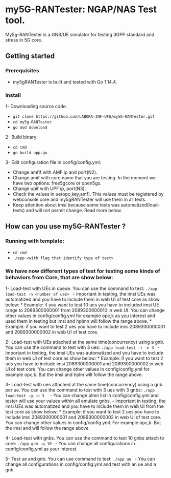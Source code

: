 # my5G-RANTester: NGAP/NAS Test tool.

My5g-RANTester is a GNB/UE simulator for testing 3GPP standard and stress in 5G core.

## Getting started

### Prerequisites

- my5gRANTester is built and tested with Go 1.14.4.

### Install

1- Downloading source code:
  - ```git clone https://github.com/LABORA-INF-UFG/my5G-RANTester.git ```
  - ```cd my5g-RANTester ```
  - ```go mod download ```
  
2- Build binary:
  - ```cd cmd ```
  - ```go build app.go```
  
3- Edit configuration file in config/config.yml:

  - Change amfif with AMF ip and port(N2).
  - Change amif with core name that you are testing. In the moment we have two options: free5gcore or open5gs.
  - Change upif with UPF ip, port(N3).
  - Check the values in ue(opc,key,amf). This values must be registered by webconsole core and my5gRANTester will use them in all tests.
  - Keep attention about imsi because some tests was automatized(load-tests) and will not permit change. Read more below.
  

## How can you use my5G-RANTester ?

### Running with template:
  - ```cd cmd ```
  - ```./app <with flag that identify type of test>```

### We have now different types of test for testing some kinds of behaviors from Core, that are show below:

  1- Load-test with UEs in queue. You can use the command to test: 
            ```./app load-test -n <number of ues> ```
    - Important in testing, the imsi UEs was automatized and you have to include them in web UI of test core as show below:
    * Example: if you want to test 10 ues you have to included imsi UE range to 2089300000001 from 2089300000010 in web UI. You can change
    other values in config/config.yml for example opc,k as you interest and used them in testing but imsi and hplmn will follow the range above.
    * Example: if you want to test 2 ues you have to include imsi 2089300000001 and 2089300000002 in web UI of test core.
   
  2- Load-test with UEs attached at the same time(concurrency) using a gnb. You can use the command to test with 3 ues: 
              ```./app load-test -t -n 3 ```
    - Important in testing, the imsi UEs was automatized and you have to include them in web UI of test core as show below:
    * Example: if you want to test 2 ues you have to include imsi 2089300000001 and 2089300000002 in web UI of test core. You can change
    other values in config/config.yml for example opc,k. But the imsi and hplm will follow the range above.
    
  3- Load-test with ues attached at the same time(concurrency) using a gnb per ue. You can use the command to test with 3 ues with 3 gnbs: 
              ```./app load-test -g -n 3  ```
     - You can change plmn list in config/config.yml and tester will use your values within all emulate gnbs.
     - Important in testing, the imsi UEs was automatized and you have to include them in web UI from the test core as show below:
     * Example: if you want to test 2 ues you have to include imsi 2089300000001 and 2089300000002 in web UI of test core.  You can change
    other values in config/config.yml. For example opc,k. But the imsi and will follow the range above.
    
  4- Load-test with gnbs. You can use the command to test 10 gnbs attach to core: 
                ```./app gnb -g 10 ``` 
    - You can change all configurations in config/config.yml as your interest.
    
  5- Test ue and gnb. You can use command to test: 
                  ```./app ue ```
     - You can change all configurations in config/config.yml and test with an ue and a gnb.
   


